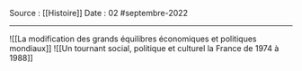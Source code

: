 Source : [[Histoire]]
Date : 02 #septembre-2022
***
![[La modification des grands équilibres économiques et politiques mondiaux]]
![[Un tournant social, politique et culturel  la France de 1974 à 1988]]